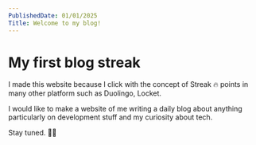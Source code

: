 ```yaml
---
PublishedDate: 01/01/2025
Title: Welcome to my blog!
---
```


# My first blog streak

I made this website because I click with the concept of Streak 🔥 points in many other platform such as Duolingo, Locket.

I would like to make a website of me writing a daily blog about anything particularly on development stuff and my curiosity about tech.

Stay tuned. 🤞🏻
